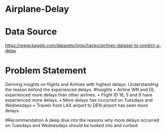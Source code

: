 # Airplane-Delay
# Data Source
https://www.kaggle.com/datasets/jimschacko/airlines-dataset-to-predict-a-delay
# Problem Statement
Deriving insights on flights and Airlines with highest delays. Understanding the reason behind the experienced delays. 
#Insights 
• Airline WN and DL experienced more delays than other airlines.
• Flight ID 16, 5 and 9 have experienced more delays. 
• More delays has occurred on Tuesdays and Wednesdays
• Travels from LAX airport to DEN airport has seen more delays.

#Recommendation
A deep dive into the reasons why more delays occurred on Tuesdays and Wednesdays should be looked into and curbed. 
